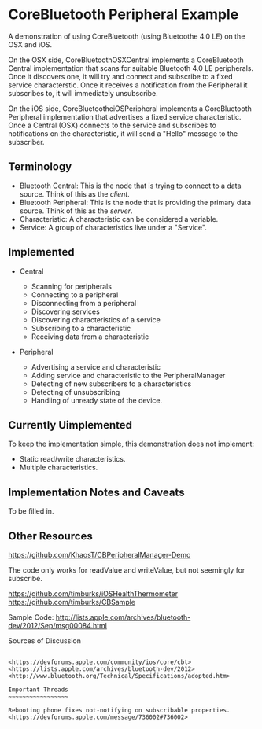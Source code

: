 CoreBluetooth Peripheral Example
================================

A demonstration of using CoreBluetooth (using Bluetoothe 4.0 LE) on the OSX and iOS.

On the OSX side, CoreBluetoothOSXCentral implements a CoreBluetooth Central implementation that scans for suitable Bluetooth 4.0 LE peripherals. Once it discovers one, it will try and connect and subscribe to a fixed service characterstic. Once it receives a notification from the Peripheral it subscribes to, it will immediately unsubscribe.

On the iOS side, CoreBluetootheiOSPeripheral implements a CoreBluetooth Peripheral implementation that advertises a fixed service characteristic. Once a Central (OSX) connects to the service and subscribes to notifications on the characteristic, it will send a "Hello" message to the subscriber.

Terminology
-----------

 * Bluetooth Central: This is the node that is trying to connect to a data source. Think of this as the _client_.
 * Bluetooth Peripheral: This is the node that is providing the primary data source. Think of this as the _server_.
 * Characteristic: A characteristic can be considered a variable.
 * Service: A group of characteristics live under a "Service".


Implemented
-----------

 * Central
   * Scanning for peripherals
   * Connecting to a peripheral
   * Disconnecting from a peripheral
   * Discovering services
   * Discovering characteristics of a service
   * Subscribing to a characteristic
   * Receiving data from a characteristic

* Peripheral
   * Advertising a service and characteristic
   * Adding service and characteristic to the PeripheralManager
   * Detecting of new subscribers to a characteristics
   * Detecting of unsubscribing
   * Handling of unready state of the device.


Currently Uimplemented
-----------------------

To keep the implementation simple, this demonstration does not implement:

 * Static read/write characteristics.
 * Multiple characteristics.


Implementation Notes and Caveats
--------------------------------

To be filled in.

Other Resources
---------------

<https://github.com/KhaosT/CBPeripheralManager-Demo>

The code only works for readValue and writeValue, but not seemingly for subscribe.

<https://github.com/timburks/iOSHealthThermometer>
<https://github.com/timburks/CBSample>

Sample Code:
<http://lists.apple.com/archives/bluetooth-dev/2012/Sep/msg00084.html>


Sources of Discussion
~~~~~~~~~~~~~~~~~~~~~

<https://devforums.apple.com/community/ios/core/cbt>
<https://lists.apple.com/archives/bluetooth-dev/2012>
<http://www.bluetooth.org/Technical/Specifications/adopted.htm>

Important Threads
~~~~~~~~~~~~~~~~~

Rebooting phone fixes not-notifying on subscribable properties.
<https://devforums.apple.com/message/736002#736002>




